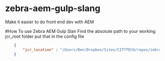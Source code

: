 # zebra-aem-gulp-slang
Make it easier to do front end dev with AEM

#How To use Zebra AEM Gulp Slan 
Find the absolute path to your working jcr_root folder put that in the config file
```json
    {
        "jcr_location" : "/Users/Ben/Dropbox/Sites/CITYTECH/repos/zebra/zebra-www/zebra-www-ui/src/main/content/jcr_root"
    }
```
